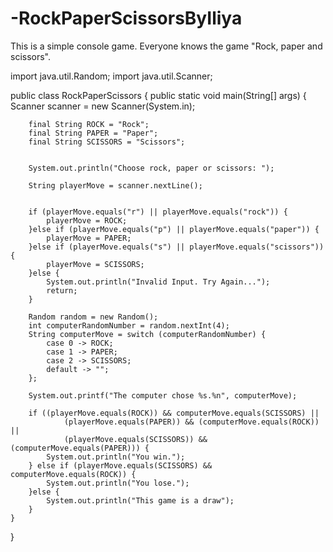 # -RockPaperScissorsByIliya
This is a simple console game. Everyone knows the game "Rock, paper and scissors".


import java.util.Random;
import java.util.Scanner;

public class RockPaperScissors {
    public static void main(String[] args) {
        Scanner scanner = new Scanner(System.in);

        final String ROCK = "Rock";
        final String PAPER = "Paper";
        final String SCISSORS = "Scissors";


        System.out.println("Choose rock, paper or scissors: ");

        String playerMove = scanner.nextLine();


        if (playerMove.equals("r") || playerMove.equals("rock")) {
            playerMove = ROCK;
        }else if (playerMove.equals("p") || playerMove.equals("paper")) {
            playerMove = PAPER;
        }else if (playerMove.equals("s") || playerMove.equals("scissors")) {
            playerMove = SCISSORS;
        }else {
            System.out.println("Invalid Input. Try Again...");
            return;
        }

        Random random = new Random();
        int computerRandomNumber = random.nextInt(4);
        String computerMove = switch (computerRandomNumber) {
            case 0 -> ROCK;
            case 1 -> PAPER;
            case 2 -> SCISSORS;
            default -> "";
        };

        System.out.printf("The computer chose %s.%n", computerMove);

        if ((playerMove.equals(ROCK)) && computerMove.equals(SCISSORS) ||
                (playerMove.equals(PAPER)) && (computerMove.equals(ROCK)) ||
                (playerMove.equals(SCISSORS)) && (computerMove.equals(PAPER))) {
            System.out.println("You win.");
        } else if (playerMove.equals(SCISSORS) && computerMove.equals(ROCK)) {
            System.out.println("You lose.");
        }else {
            System.out.println("This game is a draw");
        }
    }
}
